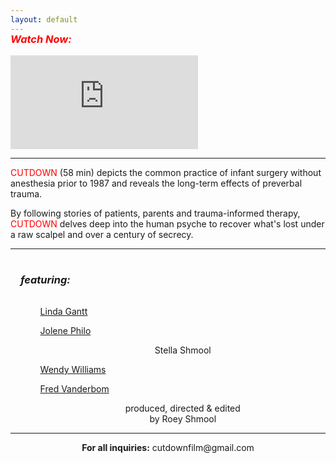 ```yaml
---
layout: default
---
```


<h3 style="margin-top: -1rem; margin-bottom: 1rem; color: red; font-style: italic">Watch Now:</h3>

<div class="embedtool"><iframe src="https://www.youtube.com/embed/PX6LNHUX7zo" frameborder="0" allowfullscreen></iframe></div>

<hr>


<span style="color: red">CUTDOWN</span> (58 min) depicts the common practice of infant surgery without anesthesia prior to 1987 and reveals the long-term effects of preverbal trauma. 

By following stories of patients, parents and trauma-informed therapy, <span style="color: red">CUTDOWN</span> delves deep into the human psyche to recover what's lost under a raw scalpel and over a century of secrecy.


<!-- CUTDOWN is a documentary feature which reveals the unfathomable practice of infant surgery without anesthesia prior to 1987 and its long term psychologic effects on adults today. -->

<hr>

<div>
<h3 style="padding: 1rem; font-style: italic" >featuring:</h3>
<ul>
<ol><a href="https://helpfortrauma.com">Linda Gantt</a></ol>
<ol><a href="https://DifferentDream.com">Jolene Philo</a></ol>
<ol><p style="text-align: center;">Stella Shmool</p></ol>
<ol><a href="https://wendywilliamsauthor.org">Wendy Williams</a></ol>
<ol><a href="https://survivinginfantsurgery.wordpress.com">Fred Vanderbom</a></ol>
<ol>
<p style="text-align: center;">
produced, directed & edited<br>by Roey Shmool</p></ol>
</ul>
</div>

<hr>

<!-- <iframe src="https://docs.google.com/forms/d/e/1FAIpQLSdB9n9dSfE_fWjcOY8LVs7_imXiqMiBZoclCtWlHAQR7MUE2A/viewform?embedded=true" width="100%" height="950" frameborder="0" marginheight="0" marginwidth="0" >Loading…</iframe> -->

<p style="text-align: center"><span style="font-weight: bold;">For all inquiries:</span> cutdownfilm@gmail.com</p>
